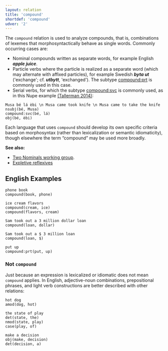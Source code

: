 ```yaml
---
layout: relation
title: 'compound'
shortdef: 'compound'
udver: '2'
---
```


The `compound` relation is used to analyze compounds, that is, combinations of lexemes that morphosyntactically behave as single words. Commonly occurring cases are:

- Nominal compounds written as separate words, for example English _<b>apple juice</b>_.
- Particle verbs where the particle is realized as a separate word (which may alternate with affixed particles), for example Swedish _<b>byta ut</b>_ ('exchange'; cf. _<b>utbytt</b>_, 'exchanged'). The subtype [compound:prt]() is commonly used in this case.
- Serial verbs, for which the subtype [compound:svc]() is commonly used, as in this Nupe example [(Tallerman 2014)](https://doi.org/10.4324/9780429243592):

~~~ sdparse
Musa bé lá èbi \n Musa came took knife \n Musa came to take the knife
nsubj(bé, Musa)
compound:svc(bé, lá)
obj(bé, èbi)
~~~

Each language that uses `compound` should develop its own specific criteria based on morphosyntax (rather than lexicalization or semantic idiomaticity), though elsewhere the term “compound” may be used more broadly.

**See also:**
- [Two Nominals working group](/workgroups/newdoc/two_nominals.html).
- [Expletive reflexives](/u/dep/expl.html#reflexives)


## English Examples

~~~ sdparse
phone book
compound(book, phone)
~~~

~~~ sdparse
ice cream flavors
compound(cream, ice)
compound(flavors, cream)
~~~

~~~ sdparse
Sam took out a 3 million dollar loan
compound(loan, dollar)
~~~

~~~ sdparse
Sam took out a $ 3 million loan
compound(loan, $)
~~~

~~~ sdparse
put up
compound:prt(put, up)
~~~

### Not `compound`

Just because an expression is lexicalized or idiomatic does not mean `compound` applies.
In English, adjective-noun combinations, prepositional phrases, and light verb constructions are better described with other relations:

~~~ sdparse
hot dog
amod(dog, hot)
~~~

~~~ sdparse
the state of play
det(state, the)
nmod(state, play)
case(play, of)
~~~

~~~ sdparse
make a decision
obj(make, decision)
det(decision, a)
~~~


<!-- Interlanguage links updated Po 6. listopadu 2023, 21:42:37 CET -->
